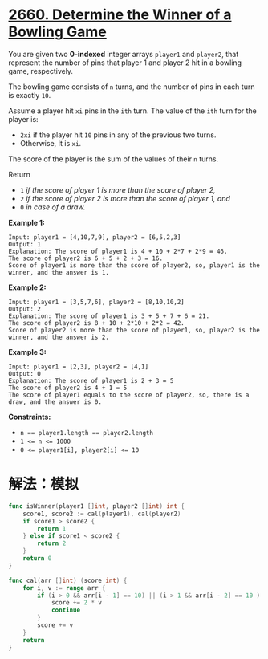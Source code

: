 # [2660. Determine the Winner of a Bowling Game](https://leetcode.cn/problems/determine-the-winner-of-a-bowling-game)

You are given two **0-indexed** integer arrays `player1` and `player2`, that represent the number of pins that player 1 and player 2 hit in a bowling game, respectively.

The bowling game consists of `n` turns, and the number of pins in each turn is exactly `10`.

Assume a player hit `xi` pins in the `ith` turn. The value of the `ith` turn for the player is:

- `2xi` if the player hit `10` pins in any of the previous two turns.
- Otherwise, It is `xi`.

The score of the player is the sum of the values of their `n` turns.

Return

- `1` *if the score of player 1 is more than the score of player 2,*
- `2` *if the score of player 2 is more than the score of player 1, and*
- `0` *in case of a draw.*

 

**Example 1:**

```
Input: player1 = [4,10,7,9], player2 = [6,5,2,3]
Output: 1
Explanation: The score of player1 is 4 + 10 + 2*7 + 2*9 = 46.
The score of player2 is 6 + 5 + 2 + 3 = 16.
Score of player1 is more than the score of player2, so, player1 is the winner, and the answer is 1.
```

**Example 2:**

```
Input: player1 = [3,5,7,6], player2 = [8,10,10,2]
Output: 2
Explanation: The score of player1 is 3 + 5 + 7 + 6 = 21.
The score of player2 is 8 + 10 + 2*10 + 2*2 = 42.
Score of player2 is more than the score of player1, so, player2 is the winner, and the answer is 2.
```

**Example 3:**

```
Input: player1 = [2,3], player2 = [4,1]
Output: 0
Explanation: The score of player1 is 2 + 3 = 5
The score of player2 is 4 + 1 = 5
The score of player1 equals to the score of player2, so, there is a draw, and the answer is 0.
```

 

**Constraints:**

- `n == player1.length == player2.length`
- `1 <= n <= 1000`
- `0 <= player1[i], player2[i] <= 10`



# 解法：模拟

```go
func isWinner(player1 []int, player2 []int) int {
    score1, score2 := cal(player1), cal(player2)
    if score1 > score2 {
        return 1
    } else if score1 < score2 {
        return 2
    }
    return 0
}

func cal(arr []int) (score int) {
    for i, v := range arr {
        if (i > 0 && arr[i - 1] == 10) || (i > 1 && arr[i - 2] == 10 ) {
            score += 2 * v
            continue
        }
        score += v
    }
    return
}
```

